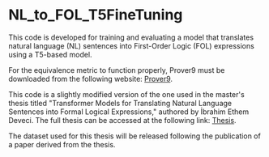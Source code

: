 # NL_to_FOL_T5FineTuning

This code is developed for training and evaluating a model that translates natural language (NL) sentences into First-Order Logic (FOL) expressions using a T5-based model.

For the equivalence metric to function properly, Prover9 must be downloaded from the following website: [Prover9](https://www.cs.unm.edu/~mccune/prover9/).

This code is a slightly modified version of the one used in the master's thesis titled "Transformer Models for Translating Natural Language Sentences into Formal Logical Expressions," authored by İbrahim Ethem Deveci. The full thesis can be accessed at the following link: [Thesis](https://open.metu.edu.tr/handle/11511/109445).

The dataset used for this thesis will be released following the publication of a paper derived from the thesis.
